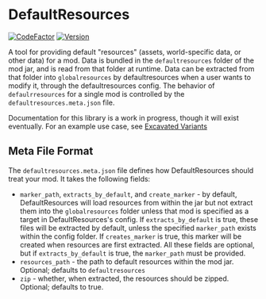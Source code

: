 # DefaultResources

[![CodeFactor](https://www.codefactor.io/repository/github/lukebemish/defaultresources/badge?style=for-the-badge)](https://www.codefactor.io/repository/github/lukebemish/defaultresources)
[![Version](https://img.shields.io/badge/dynamic/xml?style=for-the-badge&color=blue&label=Latest%20Version&prefix=v&query=metadata%2F%2Flatest&url=https%3A%2F%2Fmaven.lukebemish.dev%2Freleases%2Fdev%2Flukebemish%2Fdefaultresources%2Fdefaultresources-common-1.20%2Fmaven-metadata.xml)](https://maven.lukebemish.dev/releases/dev/lukebemish/defaultresources/)

A tool for providing default "resources" (assets, world-specific data, or other data) for a mod. Data is bundled in the `defaultresources` folder of the mod jar, and is read from that folder at runtime. Data can be extracted from that folder into `globalresources` by defaultresources when a user wants to modify it, through the defaultresources config. The behavior of `defaulrresources` for a single mod is controlled by the `defaultresources.meta.json` file.

Documentation for this library is a work in progress, though it will exist eventually. For an example use case, see [Excavated Variants](https://github.com/lukebemish/excavated_variants)

## Meta File Format

The `defaultresources.meta.json` file defines how DefaultResources should treat your mod. It takes the following fields:

* `marker_path`, `extracts_by_default`, and `create_marker` - by default, DefaultResources will load resources from
within the jar but not extract them into the `globalresources` folder unless that mod is specified as a target in
DefaultResources's config. If `extracts_by_default` is true, these files will be extracted by default, unless the
specified `marker_path` exists within the config folder. If `creates_marker` is true, this marker will be created when
resources are first extracted. All these fields are optional, but if `extracts_by_default` is true, the `marker_path`
must be provided.
* `resources_path` - the path to default resources within the mod jar. Optional; defaults to `defaultresources`
* `zip` - whether, when extracted, the resources should be zipped. Optional; defaults to true.
